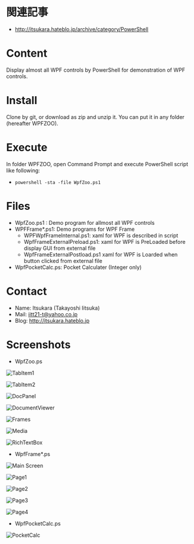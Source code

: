 # 関連記事
* http://itsukara.hateblo.jp/archive/category/PowerShell

# Content
Display almost all WPF controls by PowerShell for demonstration of WPF controls.

# Install
Clone by git, or download as zip and unzip it. You can put it in any folder (hereafter WPFZOO).

# Execute
In folder WPFZOO, open Command Prompt and execute PowerShell script like following:

- `powershell -sta -file WpfZoo.ps1`

# Files
- WpfZoo.ps1 : Demo program for allmost all WPF controls
- WPFFrame\*.ps1: Demo programs for WPF Frame
	 - WPFWpfFrameInternal.ps1: xaml for WPF is described in script
	- WpfFrameExternalPreload.ps1: xaml for WPF is PreLoaded before display GUI from external file
	- WpfFrameExternalPostload.ps1 xaml for WPF is Loarded when button clicked from external file
- WpfPocketCalc.ps: Pocket Calculater (Integer only)

# Contact
* Name: Itsukara (Takayoshi Iitsuka)
* Mail: iitt21-t@yahoo.co.jp
* Blog: http://itsukara.hateblo.jp

# Screenshots
* WpfZoo.ps

![TabItem1](https://raw.github.com/wiki/Itsukara/WpfZoo/images/01-TabItem1.PNG)

![TabItem2](https://raw.github.com/wiki/Itsukara/WpfZoo/images/02-TabItem2.PNG)

![DocPanel](https://raw.github.com/wiki/Itsukara/WpfZoo/images/03-DocPanel.PNG)

![DocumentViewer](https://raw.github.com/wiki/Itsukara/WpfZoo/images/04-DocumentViewer.PNG)

![Frames](https://raw.github.com/wiki/Itsukara/WpfZoo/images/05-Frames.PNG)

![Media](https://raw.github.com/wiki/Itsukara/WpfZoo/images/06-Media.PNG)

![RichTextBox](https://raw.github.com/wiki/Itsukara/WpfZoo/images/07-RichTextBox.PNG)

* WpfFrame\*.ps

![Main Screen](https://raw.github.com/wiki/Itsukara/WpfZoo/images/10-Frame-0.PNG)

![Page1](https://raw.github.com/wiki/Itsukara/WpfZoo/images/11-Frame-1.PNG)

![Page2](https://raw.github.com/wiki/Itsukara/WpfZoo/images/12-Frame-2.PNG)

![Page3](https://raw.github.com/wiki/Itsukara/WpfZoo/images/13-Frame-3.PNG)

![Page4](https://raw.github.com/wiki/Itsukara/WpfZoo/images/14-Frame-4.PNG)

* WpfPocketCalc.ps

![PocketCalc](https://raw.github.com/wiki/Itsukara/WpfZoo/images/21-PocketCalc.PNG)
